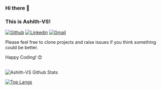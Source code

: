 ### Hi there 👋 
### This is Ashith-VS!

[![Github](https://img.shields.io/badge/-Github-000?style=flat&logo=Github&logoColor=white)](https://github.com/Ashith-VS)
[![Linkedin](https://img.shields.io/badge/-LinkedIn-blue?style=flat&logo=Linkedin&logoColor=white)](https://www.linkedin.com/in/ashith-vs/)
[![Gmail](https://img.shields.io/badge/-Gmail-c14438?style=flat&logo=Gmail&logoColor=white)](mailto:ashith855@gmail.com)

Please feel free to clone projects and raise issues if you think something could be better.

Happy Coding! 😊

<br>

<img align="center" src="https://github-readme-stats.vercel.app/api?username=Ashith-VS&include_all_commits=true&count_private=true&show_icons=true&line_height=20&title_color=7A7ADB&icon_color=2234AE&text_color=D3D3D3&bg_color=0,000000,130F40" alt="Ashith-VS Github Stats">

[![Top Langs](https://github-readme-stats.vercel.app/api/top-langs/?username=Ashith-VS&layout=compact&text_color=daf7dc&bg_color=151515)](https://github.com/Ashith-VS/github-readme-stats)

